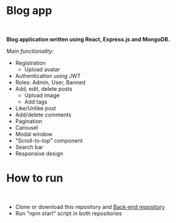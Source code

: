 <h1>Blog app</h1>
<br>
	<p><b>Blog application written using React, Express.js and MongoDB.</b></p>
	<p><em>Main functionality:</em></p>
<ul>
	<li>
		Registration
		<ul>
			<li>
				Upload avatar
			</li>
		</ul>
	</li>
	<li>
		Authentication using JWT
	</li>
	<li>
		Roles: Admin, User, Banned
	</li>
	<li>
		Add, edit, delete posts
		<ul>
			<li>
				Upload image
			</li>
			<li>
				Add tags
			</li>
		</ul>
	</li>
	<li>
		Like/Unlike post
	</li>
	<li>
		Add/delete comments
	</li>
	<li>
		Pagination
	</li>
	<li>
		Carousel
	</li>
	<li>
		Modal window
	</li>
	<li>
		"Scroll-to-top" component
	</li>
	<li>
		Search bar
	</li>
	<li>
		Responsive design
	</li>
</ul>

<h1>
	How to run
</h1>

<br>

<p>
	<ul>
		<li>
			Clone or download this repository and <a href="https://github.com/cyberkrishna666/blog-back-end">Back-end repository</a>
		</li>
		<li>
			Run "npm start" script in both repositories
		</li>
	</ul>
</p>
